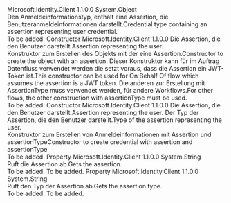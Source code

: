 <Type Name="UserAssertion" FullName="Microsoft.Identity.Client.UserAssertion">
  <TypeSignature Language="C#" Value="public sealed class UserAssertion" />
  <TypeSignature Language="ILAsm" Value=".class public auto ansi sealed beforefieldinit UserAssertion extends System.Object" />
  <TypeSignature Language="DocId" Value="T:Microsoft.Identity.Client.UserAssertion" />
  <TypeSignature Language="VB.NET" Value="Public NotInheritable Class UserAssertion" />
  <TypeSignature Language="F#" Value="type UserAssertion = class" />
  <AssemblyInfo>
    <AssemblyName>Microsoft.Identity.Client</AssemblyName>
    <AssemblyVersion>1.1.0.0</AssemblyVersion>
  </AssemblyInfo>
  <Base>
    <BaseTypeName>System.Object</BaseTypeName>
  </Base>
  <Interfaces />
  <Docs>
    <summary>
            <span data-ttu-id="6b4a0-101">Den Anmeldeinformationstyp, enthält eine Assertion, die Benutzeranmeldeinformationen darstellt.</span><span class="sxs-lookup"><span data-stu-id="6b4a0-101">Credential type containing an assertion representing user credential.</span></span>
            </summary>
    <remarks>To be added.</remarks>
  </Docs>
  <Members>
    <Member MemberName=".ctor">
      <MemberSignature Language="C#" Value="public UserAssertion (string assertion);" />
      <MemberSignature Language="ILAsm" Value=".method public hidebysig specialname rtspecialname instance void .ctor(string assertion) cil managed" />
      <MemberSignature Language="DocId" Value="M:Microsoft.Identity.Client.UserAssertion.#ctor(System.String)" />
      <MemberSignature Language="VB.NET" Value="Public Sub New (assertion As String)" />
      <MemberSignature Language="F#" Value="new Microsoft.Identity.Client.UserAssertion : string -&gt; Microsoft.Identity.Client.UserAssertion" Usage="new Microsoft.Identity.Client.UserAssertion assertion" />
      <MemberType>Constructor</MemberType>
      <AssemblyInfo>
        <AssemblyName>Microsoft.Identity.Client</AssemblyName>
        <AssemblyVersion>1.1.0.0</AssemblyVersion>
      </AssemblyInfo>
      <Parameters>
        <Parameter Name="assertion" Type="System.String" />
      </Parameters>
      <Docs>
        <param name="assertion"><span data-ttu-id="6b4a0-102">Die Assertion, die den Benutzer darstellt.</span><span class="sxs-lookup"><span data-stu-id="6b4a0-102">Assertion representing the user.</span></span></param>
        <summary>
            <span data-ttu-id="6b4a0-103">Konstruktor zum Erstellen des Objekts mit der eine Assertion.</span><span class="sxs-lookup"><span data-stu-id="6b4a0-103">Constructor to create the object with an assertion.</span></span> <span data-ttu-id="6b4a0-104">Dieser Konstruktor kann für im Auftrag Datenfluss verwendet werden die setzt voraus, dass die Assertion ein JWT-Token ist.</span><span class="sxs-lookup"><span data-stu-id="6b4a0-104">This constructor can be used for On Behalf Of flow which assumes the assertion is a JWT token.</span></span> <span data-ttu-id="6b4a0-105">Die anderen zur Erstellung mit AssertionType muss verwendet werden, für andere Workflows.</span><span class="sxs-lookup"><span data-stu-id="6b4a0-105">For other flows, the other construction with assertionType must be used.</span></span>
            </summary>
        <remarks>To be added.</remarks>
      </Docs>
    </Member>
    <Member MemberName=".ctor">
      <MemberSignature Language="C#" Value="public UserAssertion (string assertion, string assertionType);" />
      <MemberSignature Language="ILAsm" Value=".method public hidebysig specialname rtspecialname instance void .ctor(string assertion, string assertionType) cil managed" />
      <MemberSignature Language="DocId" Value="M:Microsoft.Identity.Client.UserAssertion.#ctor(System.String,System.String)" />
      <MemberSignature Language="VB.NET" Value="Public Sub New (assertion As String, assertionType As String)" />
      <MemberSignature Language="F#" Value="new Microsoft.Identity.Client.UserAssertion : string * string -&gt; Microsoft.Identity.Client.UserAssertion" Usage="new Microsoft.Identity.Client.UserAssertion (assertion, assertionType)" />
      <MemberType>Constructor</MemberType>
      <AssemblyInfo>
        <AssemblyName>Microsoft.Identity.Client</AssemblyName>
        <AssemblyVersion>1.1.0.0</AssemblyVersion>
      </AssemblyInfo>
      <Parameters>
        <Parameter Name="assertion" Type="System.String" />
        <Parameter Name="assertionType" Type="System.String" />
      </Parameters>
      <Docs>
        <param name="assertion"><span data-ttu-id="6b4a0-106">Die Assertion, die den Benutzer darstellt.</span><span class="sxs-lookup"><span data-stu-id="6b4a0-106">Assertion representing the user.</span></span></param>
        <param name="assertionType"><span data-ttu-id="6b4a0-107">Der Typ der Assertion, die den Benutzer darstellt.</span><span class="sxs-lookup"><span data-stu-id="6b4a0-107">Type of the assertion representing the user.</span></span></param>
        <summary>
            <span data-ttu-id="6b4a0-108">Konstruktor zum Erstellen von Anmeldeinformationen mit Assertion und assertionType</span><span class="sxs-lookup"><span data-stu-id="6b4a0-108">Constructor to create credential with assertion and assertionType</span></span>
            </summary>
        <remarks>To be added.</remarks>
      </Docs>
    </Member>
    <Member MemberName="Assertion">
      <MemberSignature Language="C#" Value="public string Assertion { get; }" />
      <MemberSignature Language="ILAsm" Value=".property instance string Assertion" />
      <MemberSignature Language="DocId" Value="P:Microsoft.Identity.Client.UserAssertion.Assertion" />
      <MemberSignature Language="VB.NET" Value="Public ReadOnly Property Assertion As String" />
      <MemberSignature Language="F#" Value="member this.Assertion : string" Usage="Microsoft.Identity.Client.UserAssertion.Assertion" />
      <MemberType>Property</MemberType>
      <AssemblyInfo>
        <AssemblyName>Microsoft.Identity.Client</AssemblyName>
        <AssemblyVersion>1.1.0.0</AssemblyVersion>
      </AssemblyInfo>
      <ReturnValue>
        <ReturnType>System.String</ReturnType>
      </ReturnValue>
      <Docs>
        <summary>
            <span data-ttu-id="6b4a0-109">Ruft die Assertion ab.</span><span class="sxs-lookup"><span data-stu-id="6b4a0-109">Gets the assertion.</span></span>
            </summary>
        <value>To be added.</value>
        <remarks>To be added.</remarks>
      </Docs>
    </Member>
    <Member MemberName="AssertionType">
      <MemberSignature Language="C#" Value="public string AssertionType { get; }" />
      <MemberSignature Language="ILAsm" Value=".property instance string AssertionType" />
      <MemberSignature Language="DocId" Value="P:Microsoft.Identity.Client.UserAssertion.AssertionType" />
      <MemberSignature Language="VB.NET" Value="Public ReadOnly Property AssertionType As String" />
      <MemberSignature Language="F#" Value="member this.AssertionType : string" Usage="Microsoft.Identity.Client.UserAssertion.AssertionType" />
      <MemberType>Property</MemberType>
      <AssemblyInfo>
        <AssemblyName>Microsoft.Identity.Client</AssemblyName>
        <AssemblyVersion>1.1.0.0</AssemblyVersion>
      </AssemblyInfo>
      <ReturnValue>
        <ReturnType>System.String</ReturnType>
      </ReturnValue>
      <Docs>
        <summary>
            <span data-ttu-id="6b4a0-110">Ruft den Typ der Assertion ab.</span><span class="sxs-lookup"><span data-stu-id="6b4a0-110">Gets the assertion type.</span></span>
            </summary>
        <value>To be added.</value>
        <remarks>To be added.</remarks>
      </Docs>
    </Member>
  </Members>
</Type>